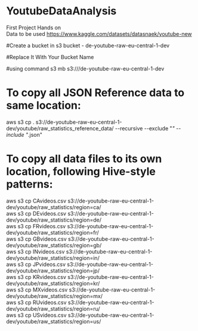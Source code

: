 # YoutubeDataAnalysis
First Project Hands on
<br>
Data to be used 
https://www.kaggle.com/datasets/datasnaek/youtube-new

#Create a bucket in s3 bucket - de-youtube-raw-eu-central-1-dev

#Replace It With Your Bucket Name

#using command
s3 mb s3:///de-youtube-raw-eu-central-1-dev

# To copy all JSON Reference data to same location:
aws s3 cp . s3://de-youtube-raw-eu-central-1-dev/youtube/raw_statistics_reference_data/ --recursive --exclude "*" --include "*.json" <br>

# To copy all data files to its own location, following Hive-style patterns:
aws s3 cp CAvideos.csv s3://de-youtube-raw-eu-central-1-dev/youtube/raw_statistics/region=ca/ <br>
aws s3 cp DEvideos.csv s3://de-youtube-raw-eu-central-1-dev/youtube/raw_statistics/region=de/ <br>
aws s3 cp FRvideos.csv s3://de-youtube-raw-eu-central-1-dev/youtube/raw_statistics/region=fr/ <br>
aws s3 cp GBvideos.csv s3://de-youtube-raw-eu-central-1-dev/youtube/raw_statistics/region=gb/ <br>
aws s3 cp INvideos.csv s3://de-youtube-raw-eu-central-1-dev/youtube/raw_statistics/region=in/ <br>
aws s3 cp JPvideos.csv s3://de-youtube-raw-eu-central-1-dev/youtube/raw_statistics/region=jp/ <br>
aws s3 cp KRvideos.csv s3://de-youtube-raw-eu-central-1-dev/youtube/raw_statistics/region=kr/ <br>
aws s3 cp MXvideos.csv s3://de-youtube-raw-eu-central-1-dev/youtube/raw_statistics/region=mx/ <br>
aws s3 cp RUvideos.csv s3://de-youtube-raw-eu-central-1-dev/youtube/raw_statistics/region=ru/ <br>
aws s3 cp USvideos.csv s3://de-youtube-raw-eu-central-1-dev/youtube/raw_statistics/region=us/ <br>

